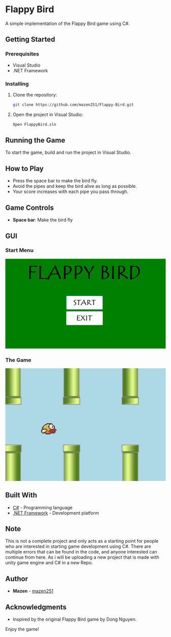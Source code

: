 
# Flappy Bird

A simple implementation of the Flappy Bird game using C#.

## Getting Started

### Prerequisites

- Visual Studio
- .NET Framework

### Installing

1. Clone the repository:
   ```bash
   git clone https://github.com/mazen251/Flappy-Bird.git
   ```

2. Open the project in Visual Studio:
   ```bash
   Open FlappyBird.sln
   ```

## Running the Game

To start the game, build and run the project in Visual Studio.

## How to Play

- Press the space bar to make the bird fly.
- Avoid the pipes and keep the bird alive as long as possible.
- Your score increases with each pipe you pass through.

## Game Controls

- **Space bar**: Make the bird fly

## GUI

### Start Menu
![GUI](assets/GUI.png)

### The Game
![Game](assets/Game.png)

## Built With

- [C#](https://docs.microsoft.com/en-us/dotnet/csharp/) - Programming language
- [.NET Framework](https://dotnet.microsoft.com/) - Development platform

## Note

This is not a complete project and only acts as a starting point for people who are interested in starting game development using C#. There are multiple errors that can be found in the code, and anyone interested can continue from here. As i will be uploading a new project that is made with unity game engine and C# in a new Repo.

## Author

- **Mazen** - [mazen251](https://www.linkedin.com/in/mazen-walid-225582208/)

## Acknowledgments

- Inspired by the original Flappy Bird game by Dong Nguyen.

Enjoy the game!
